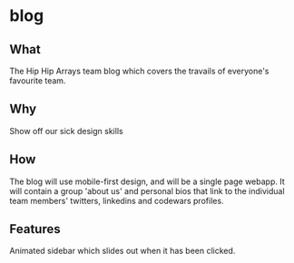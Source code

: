 # blog

## What
The Hip Hip Arrays team blog which covers the travails of everyone's favourite team.

## Why
Show off our sick design skills

## How
The blog will use mobile-first design, and will be a single page webapp. It will contain a group 'about us' and personal bios that link to the individual team members' twitters, linkedins and codewars profiles.

## Features
Animated sidebar which slides out when it has been clicked.
